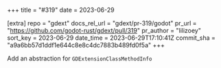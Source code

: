 +++
title = "#319"
date = 2023-06-29

[extra]
repo = "gdext"
docs_rel_url = "gdext/pr-319/godot"
pr_url = "https://github.com/godot-rust/gdext/pull/319"
pr_author = "lilizoey"
sort_key = 2023-06-29
date_time = 2023-06-29T17:10:41Z
commit_sha = "a9a6bb57d1ddf1e644c8e8c4dc7883b489fd0f5a"
+++

Add an abstraction for `GDExtensionClassMethodInfo`

